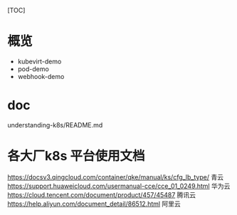 [TOC]
# 概览
- kubevirt-demo
- pod-demo
- webhook-demo

# doc
understanding-k8s/README.md

# 各大厂k8s 平台使用文档
https://docsv3.qingcloud.com/container/qke/manual/ks/cfg_lb_type/ 青云
https://support.huaweicloud.com/usermanual-cce/cce_01_0249.html 华为云
https://cloud.tencent.com/document/product/457/45487 腾讯云
https://help.aliyun.com/document_detail/86512.html 阿里云
